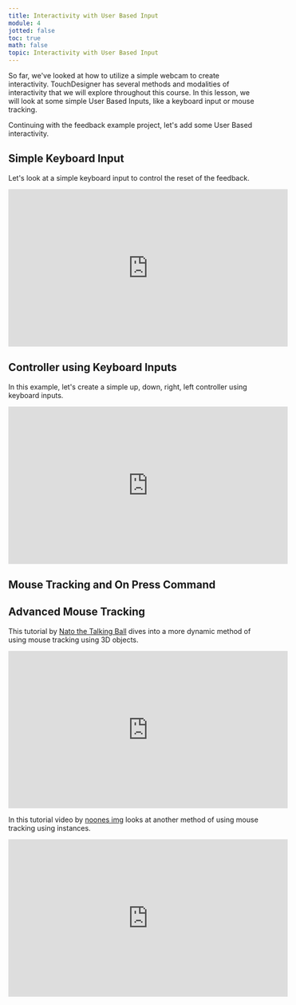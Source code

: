 ```yaml
---
title: Interactivity with User Based Input
module: 4
jotted: false
toc: true
math: false
topic: Interactivity with User Based Input
---
```


So far, we've looked at how to utilize a simple webcam to create interactivity.  TouchDesigner has several methods and modalities of interactivity that we will explore throughout this course.  In this lesson, we will look at some simple User Based Inputs, like a keyboard input or mouse tracking. 

Continuing with the feedback example project, let's add some User Based interactivity.


## Simple Keyboard Input

Let's look at a simple keyboard input to control the reset of the feedback.

<div class="embed-responsive embed-responsive-16by9"><iframe width="560" height="315" src="https://www.youtube.com/embed/VDuWKtWFWdg" title="YouTube video player" frameborder="0" allow="accelerometer; autoplay; clipboard-write; encrypted-media; gyroscope; picture-in-picture" allowfullscreen></iframe></div>

## Controller using Keyboard Inputs

In this example, let's create a simple up, down, right, left controller using keyboard inputs.

<div class="embed-responsive embed-responsive-16by9"><iframe width="560" height="315" src="https://www.youtube.com/embed/IWcSDFh1yGg" title="YouTube video player" frameborder="0" allow="accelerometer; autoplay; clipboard-write; encrypted-media; gyroscope; picture-in-picture" allowfullscreen></iframe></div>



## Mouse Tracking and On Press Command

## Advanced Mouse Tracking

This tutorial by [Nato the Talking Ball](https://www.youtube.com/c/NotoTheTalkingBall) dives into a more dynamic method of using mouse tracking using 3D objects. 

<div class="embed-responsive embed-responsive-16by9"><iframe width="560" height="315" src="https://www.youtube.com/embed/SJZIMGg-thY" title="YouTube video player" frameborder="0" allow="accelerometer; autoplay; clipboard-write; encrypted-media; gyroscope; picture-in-picture" allowfullscreen></iframe></div>

In this tutorial video by [noones img](https://www.youtube.com/c/noonesimg) looks at another method of using mouse tracking using instances.
<div class="embed-responsive embed-responsive-16by9"><iframe width="560" height="315" src="https://www.youtube.com/embed/wM_DIPat4iY" title="YouTube video player" frameborder="0" allow="accelerometer; autoplay; clipboard-write; encrypted-media; gyroscope; picture-in-picture" allowfullscreen></iframe></div>
